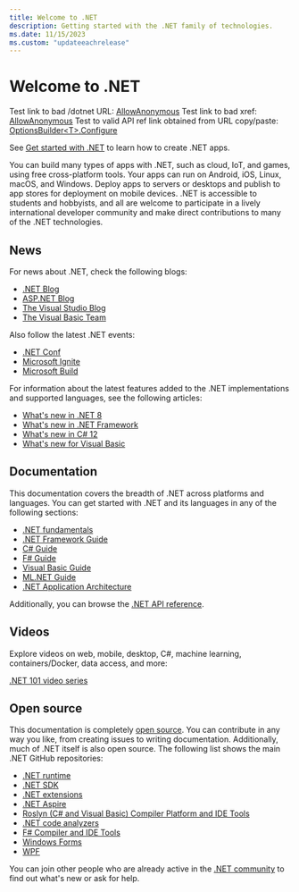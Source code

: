 ```yaml
---
title: Welcome to .NET
description: Getting started with the .NET family of technologies.
ms.date: 11/15/2023
ms.custom: "updateeachrelease"
---
```

# Welcome to .NET

Test link to bad /dotnet URL: [AllowAnonymous](/dotnet/api/microsoft.aspnetcore.allowanonymous)
Test link to bad xref: [AllowAnonymous](xref:Microsoft.AspNetCore.AllowAnonymous)
Test to valid API ref link obtained from URL copy/paste: [OptionsBuilder\<T>.Configure](/dotnet/api/microsoft.extensions.options.optionsbuilder-1.configure#microsoft-extensions-options-optionsbuilder-1-configure-5(system-action((-0-0-1-2-3-4))))

See [Get started with .NET](core/get-started.md) to learn how to create .NET apps.

You can build many types of apps with .NET, such as cloud, IoT, and games, using free cross-platform tools. Your apps can run on Android, iOS, Linux, macOS, and Windows. Deploy apps to servers or desktops and publish to app stores for deployment on mobile devices. .NET is accessible to students and hobbyists, and all are welcome to participate in a lively international developer community and make direct contributions to many of the .NET technologies.

## News

For news about .NET, check the following blogs:

- [.NET Blog](https://devblogs.microsoft.com/dotnet/)
- [ASP.NET Blog](https://devblogs.microsoft.com/aspnet/)
- [The Visual Studio Blog](https://devblogs.microsoft.com/visualstudio/)
- [The Visual Basic Team](https://devblogs.microsoft.com/vbteam/)

Also follow the latest .NET events:

- [.NET Conf](https://www.dotnetconf.net/)
- [Microsoft Ignite](https://www.microsoft.com/ignite)
- [Microsoft Build](https://www.microsoft.com/build)

For information about the latest features added to the .NET implementations and supported languages, see the following articles:

- [What's new in .NET 8](core/whats-new/dotnet-8/overview.md)
- [What's new in .NET Framework](framework/whats-new/index.md)
- [What's new in C# 12](./csharp/whats-new/csharp-12.md)
- [What's new for Visual Basic](visual-basic/whats-new/index.md)

## Documentation

This documentation covers the breadth of .NET across platforms and languages. You can get started with .NET and its languages in any of the following sections:

- [.NET fundamentals](fundamentals/index.yml)
- [.NET Framework Guide](framework/index.yml)
- [C# Guide](csharp/index.yml)
- [F# Guide](fsharp/index.yml)
- [Visual Basic Guide](visual-basic/index.yml)
- [ML.NET Guide](machine-learning/index.yml)
- [.NET Application Architecture](architecture/index.yml)

Additionally, you can browse the [.NET API reference](../api/index.md).

## Videos

Explore videos on web, mobile, desktop, C#, machine learning, containers/Docker, data access, and more:

[.NET 101 video series](https://dotnet.microsoft.com/learn/videos)

## Open source

This documentation is completely [open source](https://github.com/dotnet/docs). You can contribute in any way you like, from creating issues to writing documentation. Additionally, much of .NET itself is also open source. The following list shows the main .NET GitHub repositories:

- [.NET runtime](https://github.com/dotnet/runtime)
- [.NET SDK](https://github.com/dotnet/sdk)
- [.NET extensions](https://github.com/dotnet/extensions)
- [.NET Aspire](https://github.com/dotnet/aspire)
- [Roslyn (C# and Visual Basic) Compiler Platform and IDE Tools](https://github.com/dotnet/roslyn)
- [.NET code analyzers](https://github.com/dotnet/roslyn-analyzers)
- [F# Compiler and IDE Tools](https://github.com/dotnet/fsharp)
- [Windows Forms](https://github.com/dotnet/winforms)
- [WPF](https://github.com/dotnet/wpf)

You can join other people who are already active in the [.NET community](https://dotnet.microsoft.com/platform/community) to find out what's new or ask for help.
